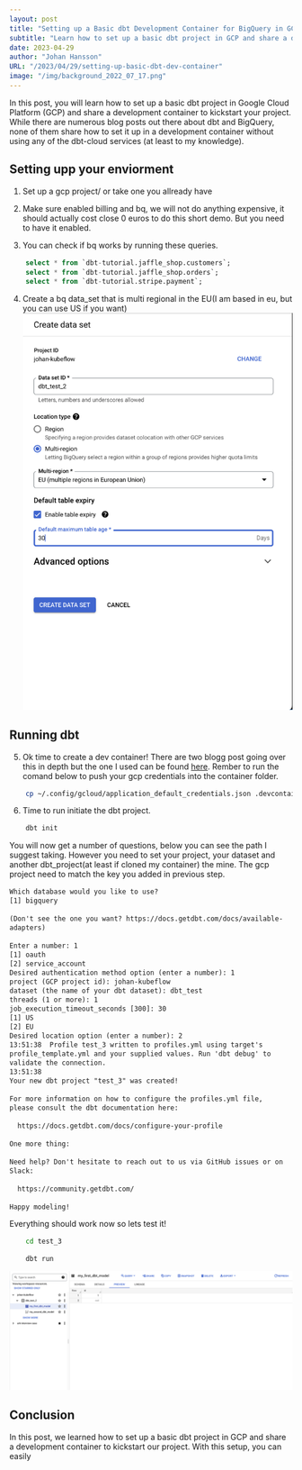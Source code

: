 ```yaml
---
layout: post
title: "Setting up a Basic dbt Development Container for BigQuery in GCP"
subtitle: "Learn how to set up a basic dbt project in GCP and share a development container to kickstart your project."
date: 2023-04-29
author: "Johan Hansson"
URL: "/2023/04/29/setting-up-basic-dbt-dev-container"
image: "/img/background_2022_07_17.png"
---
```


In this post, you will learn how to set up a basic dbt project in Google Cloud Platform (GCP) and share a development container to kickstart your project. While there are numerous blog posts out there about dbt and BigQuery, none of them share how to set it up in a development container without using any of the dbt-cloud services (at least to my knowledge).


## Setting upp your enviorment

1. Set up a gcp project/ or take one you allready have

2. Make sure enabled billing and bq, we will not do anything expensive, it should actually cost close 0 euros to do this short demo. But you need to have it enabled.

3. You can check if bq works by running these queries. 

```sql
    select * from `dbt-tutorial.jaffle_shop.customers`;
    select * from `dbt-tutorial.jaffle_shop.orders`;
    select * from `dbt-tutorial.stripe.payment`;
```


4. Create a bq data_set that is multi regional in the EU(I am based in eu, but you can use US if you want)
![Create dataset](/img/dbt_test_create_dataset_bq.png)

## Running dbt

5. Ok time to create a dev container! There are two blogg post going over this in depth but the one I used can be found [here](https://github.com/Njorda/basic-dbt-setup). Rember to run the comand below to push your gcp credentials into the container folder. 
```bash
    cp ~/.config/gcloud/application_default_credentials.json .devcontainer/application_default_credentials.json
```

6. Time to run initiate the dbt project. 
```bash
    dbt init 
```

You will now get a number of questions, below you can see the path I suggest taking. However you need to set your project, your dataset and another dbt_project(at least if cloned my container) the mine. The gcp project need to match the key you added in previous step. 

```
Which database would you like to use?
[1] bigquery

(Don't see the one you want? https://docs.getdbt.com/docs/available-adapters)

Enter a number: 1
[1] oauth
[2] service_account
Desired authentication method option (enter a number): 1
project (GCP project id): johan-kubeflow
dataset (the name of your dbt dataset): dbt_test
threads (1 or more): 1
job_execution_timeout_seconds [300]: 30
[1] US
[2] EU
Desired location option (enter a number): 2
13:51:38  Profile test_3 written to profiles.yml using target's profile_template.yml and your supplied values. Run 'dbt debug' to validate the connection.
13:51:38  
Your new dbt project "test_3" was created!

For more information on how to configure the profiles.yml file,
please consult the dbt documentation here:

  https://docs.getdbt.com/docs/configure-your-profile

One more thing:

Need help? Don't hesitate to reach out to us via GitHub issues or on Slack:

  https://community.getdbt.com/

Happy modeling!
```

Everything should work now so lets test it! 

```Bash
    cd test_3
```

```bash
    dbt run
```

![This should run dbt and populate your bq dataset.](/img/dbt_test_bq.png)

## Conclusion
In this post, we learned how to set up a basic dbt project in GCP and share a development container to kickstart our project. With this setup, you can easily
